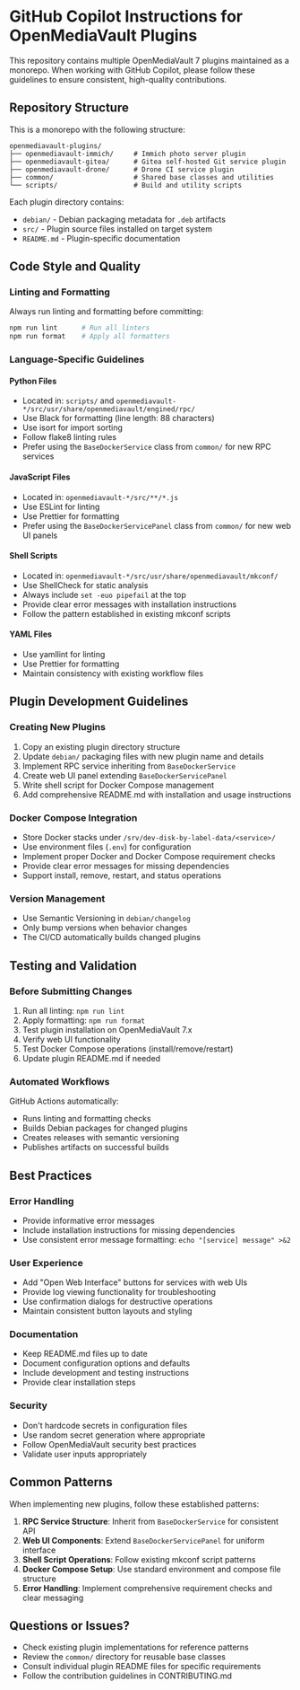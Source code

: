 # GitHub Copilot Instructions for OpenMediaVault Plugins

This repository contains multiple OpenMediaVault 7 plugins maintained as a monorepo. When working with GitHub Copilot, please follow these guidelines to ensure consistent, high-quality contributions.

## Repository Structure

This is a monorepo with the following structure:
```
openmediavault-plugins/
├── openmediavault-immich/     # Immich photo server plugin
├── openmediavault-gitea/      # Gitea self-hosted Git service plugin
├── openmediavault-drone/      # Drone CI service plugin
├── common/                    # Shared base classes and utilities
└── scripts/                   # Build and utility scripts
```

Each plugin directory contains:
- `debian/` - Debian packaging metadata for `.deb` artifacts
- `src/` - Plugin source files installed on target system
- `README.md` - Plugin-specific documentation

## Code Style and Quality

### Linting and Formatting
Always run linting and formatting before committing:
```bash
npm run lint      # Run all linters
npm run format    # Apply all formatters
```

### Language-Specific Guidelines

#### Python Files
- Located in: `scripts/` and `openmediavault-*/src/usr/share/openmediavault/engined/rpc/`
- Use Black for formatting (line length: 88 characters)
- Use isort for import sorting
- Follow flake8 linting rules
- Prefer using the `BaseDockerService` class from `common/` for new RPC services

#### JavaScript Files
- Located in: `openmediavault-*/src/**/*.js`
- Use ESLint for linting
- Use Prettier for formatting
- Prefer using the `BaseDockerServicePanel` class from `common/` for new web UI panels

#### Shell Scripts
- Located in: `openmediavault-*/src/usr/share/openmediavault/mkconf/`
- Use ShellCheck for static analysis
- Always include `set -euo pipefail` at the top
- Provide clear error messages with installation instructions
- Follow the pattern established in existing mkconf scripts

#### YAML Files
- Use yamllint for linting
- Use Prettier for formatting
- Maintain consistency with existing workflow files

## Plugin Development Guidelines

### Creating New Plugins
1. Copy an existing plugin directory structure
2. Update `debian/` packaging files with new plugin name and details
3. Implement RPC service inheriting from `BaseDockerService`
4. Create web UI panel extending `BaseDockerServicePanel`
5. Write shell script for Docker Compose management
6. Add comprehensive README.md with installation and usage instructions

### Docker Compose Integration
- Store Docker stacks under `/srv/dev-disk-by-label-data/<service>/`
- Use environment files (`.env`) for configuration
- Implement proper Docker and Docker Compose requirement checks
- Provide clear error messages for missing dependencies
- Support install, remove, restart, and status operations

### Version Management
- Use Semantic Versioning in `debian/changelog`
- Only bump versions when behavior changes
- The CI/CD automatically builds changed plugins

## Testing and Validation

### Before Submitting Changes
1. Run all linting: `npm run lint`
2. Apply formatting: `npm run format`
3. Test plugin installation on OpenMediaVault 7.x
4. Verify web UI functionality
5. Test Docker Compose operations (install/remove/restart)
6. Update plugin README.md if needed

### Automated Workflows
GitHub Actions automatically:
- Runs linting and formatting checks
- Builds Debian packages for changed plugins
- Creates releases with semantic versioning
- Publishes artifacts on successful builds

## Best Practices

### Error Handling
- Provide informative error messages
- Include installation instructions for missing dependencies
- Use consistent error message formatting: `echo "[service] message" >&2`

### User Experience
- Add "Open Web Interface" buttons for services with web UIs
- Provide log viewing functionality for troubleshooting
- Use confirmation dialogs for destructive operations
- Maintain consistent button layouts and styling

### Documentation
- Keep README.md files up to date
- Document configuration options and defaults
- Include development and testing instructions
- Provide clear installation steps

### Security
- Don't hardcode secrets in configuration files
- Use random secret generation where appropriate
- Follow OpenMediaVault security best practices
- Validate user inputs appropriately

## Common Patterns

When implementing new plugins, follow these established patterns:

1. **RPC Service Structure**: Inherit from `BaseDockerService` for consistent API
2. **Web UI Components**: Extend `BaseDockerServicePanel` for uniform interface  
3. **Shell Script Operations**: Follow existing mkconf script patterns
4. **Docker Compose Setup**: Use standard environment and compose file structure
5. **Error Handling**: Implement comprehensive requirement checks and clear messaging

## Questions or Issues?

- Check existing plugin implementations for reference patterns
- Review the `common/` directory for reusable base classes
- Consult individual plugin README files for specific requirements
- Follow the contribution guidelines in CONTRIBUTING.md